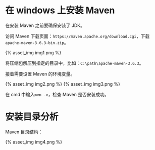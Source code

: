 

# 在 windows 上安装 Maven
在安装 Maven 之前要确保安装了 JDK。

访问 Maven 下载页面：`https://maven.apache.org/download.cgi`，下载`apache-maven-3.6.3-bin.zip`。

{% asset_img img1.png %}

将压缩包解压到指定的目录中，比如：`C:\path\apache-maven-3.6.3`。

接着需要设置 Maven 的环境变量。

{% asset_img img2.png %}
{% asset_img img3.png %}

在 cmd 中输入`mvn -v`，检查 Maven 是否安装成功。
# 安装目录分析
Maven 目录结构：

{% asset_img img4.png %}

